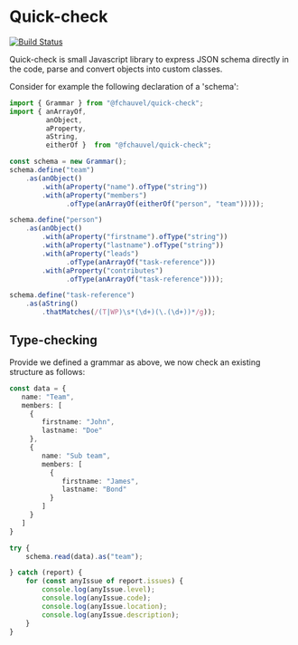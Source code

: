 # Quick-check

[![Build Status](https://travis-ci.org/fchauvel/quick-check.svg?branch=master)](https://travis-ci.org/fchauvel/quick-check)

Quick-check is small Javascript library to express JSON schema
directly in the code, parse and convert objects into custom classes.

Consider for example the following declaration of a 'schema':

```typescript
import { Grammar } from "@fchauvel/quick-check";
import { anArrayOf,
         anObject,
         aProperty,
         aString,
         eitherOf }  from "@fchauvel/quick-check";

const schema = new Grammar();
schema.define("team")
    .as(anObject()
        .with(aProperty("name").ofType("string"))
        .with(aProperty("members")
              .ofType(anArrayOf(eitherOf("person", "team")))));

schema.define("person")
    .as(anObject()
        .with(aProperty("firstname").ofType("string"))
        .with(aProperty("lastname").ofType("string"))
        .with(aProperty("leads")
              .ofType(anArrayOf("task-reference")))
        .with(aProperty("contributes")
              .ofType(anArrayOf("task-reference"))));

schema.define("task-reference")
    .as(aString()
        .thatMatches(/(T|WP)\s*(\d+)(\.(\d+))*/g));

```

## Type-checking

Provide we defined a grammar as above, we now check an existing
structure as follows:

```typescript
const data = {
   name: "Team",
   members: [
     {
        firstname: "John",
        lastname: "Doe"
     },
     {
        name: "Sub team",
        members: [
          {
             firstname: "James",
             lastname: "Bond"
          }
        ]
     }
   ]
}

try {
    schema.read(data).as("team");

} catch (report) {
    for (const anyIssue of report.issues) {
        console.log(anyIssue.level);
        console.log(anyIssue.code);
        console.log(anyIssue.location);
        console.log(anyIssue.description);
    }
}


```
